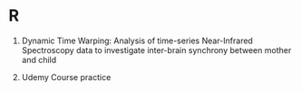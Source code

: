 # R

1. Dynamic Time Warping:
   Analysis of time-series Near-Infrared Spectroscopy data to investigate inter-brain synchrony between mother and child

2. Udemy
   Course practice
